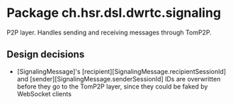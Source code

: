 # Package ch.hsr.dsl.dwrtc.signaling

P2P layer. Handles sending and receiving messages through TomP2P.

## Design decisions

* [SignalingMessage]'s [recipient][SignalingMessage.recipientSessionId] and [sender][SignalingMessage.senderSessionId] IDs are overwritten before they go to the TomP2P layer, since they could be faked by WebSocket clients
